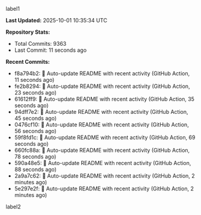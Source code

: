 
label1 
<!-- ACTIVITY_START -->
**Last Updated:** 2025-10-01 10:35:34 UTC

**Repository Stats:**
- Total Commits: 9363
- Last Commit: 11 seconds ago

**Recent Commits:**
- f8a794b2: 🤖 Auto-update README with recent activity (GitHub Action, 11 seconds ago)
- fe2b8294: 🤖 Auto-update README with recent activity (GitHub Action, 23 seconds ago)
- 61612ff9: 🤖 Auto-update README with recent activity (GitHub Action, 35 seconds ago)
- 94dff7e2: 🤖 Auto-update README with recent activity (GitHub Action, 45 seconds ago)
- 0476cf10: 🤖 Auto-update README with recent activity (GitHub Action, 56 seconds ago)
- 59f8fd1c: 🤖 Auto-update README with recent activity (GitHub Action, 69 seconds ago)
- 660fc88a: 🤖 Auto-update README with recent activity (GitHub Action, 78 seconds ago)
- 590a48e5: 🤖 Auto-update README with recent activity (GitHub Action, 88 seconds ago)
- 2a9a7c62: 🤖 Auto-update README with recent activity (GitHub Action, 2 minutes ago)
- 5e297e2f: 🤖 Auto-update README with recent activity (GitHub Action, 2 minutes ago)
<!-- ACTIVITY_END -->

label2
